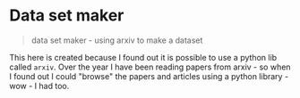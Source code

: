 # Data set maker
> data set maker - using arxiv to make a dataset 

This here is created because I found out it is possible to use a python lib called `arxiv`.
Over the year I have been reading papers from arxiv - so when I found out I could "browse"
the papers and articles using a python library - wow - I had too.

